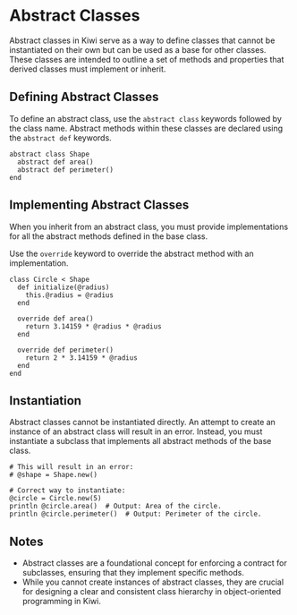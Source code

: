 # Abstract Classes

Abstract classes in Kiwi serve as a way to define classes that cannot be instantiated on their own but can be used as a base for other classes. These classes are intended to outline a set of methods and properties that derived classes must implement or inherit.

## Defining Abstract Classes

To define an abstract class, use the `abstract class` keywords followed by the class name. Abstract methods within these classes are declared using the `abstract def` keywords.

```kiwi
abstract class Shape
  abstract def area()
  abstract def perimeter()
end
```

## Implementing Abstract Classes

When you inherit from an abstract class, you must provide implementations for all the abstract methods defined in the base class.

Use the `override` keyword to override the abstract method with an implementation.

```kiwi
class Circle < Shape
  def initialize(@radius)
    this.@radius = @radius
  end

  override def area()
    return 3.14159 * @radius * @radius
  end

  override def perimeter()
    return 2 * 3.14159 * @radius
  end
end
```

## Instantiation

Abstract classes cannot be instantiated directly. An attempt to create an instance of an abstract class will result in an error. Instead, you must instantiate a subclass that implements all abstract methods of the base class.

```kiwi
# This will result in an error:
# @shape = Shape.new()

# Correct way to instantiate:
@circle = Circle.new(5)
println @circle.area()  # Output: Area of the circle.
println @circle.perimeter()  # Output: Perimeter of the circle.
```

## Notes

- Abstract classes are a foundational concept for enforcing a contract for subclasses, ensuring that they implement specific methods.
- While you cannot create instances of abstract classes, they are crucial for designing a clear and consistent class hierarchy in object-oriented programming in Kiwi.
